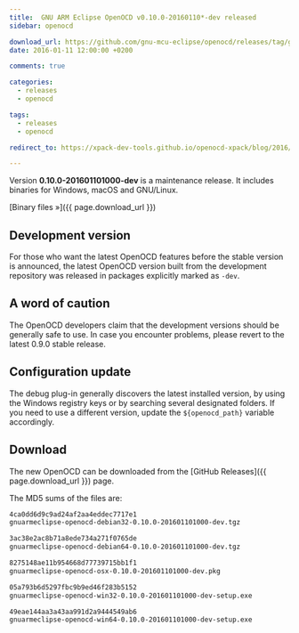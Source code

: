 ```yaml
---
title:  GNU ARM Eclipse OpenOCD v0.10.0-20160110*-dev released
sidebar: openocd

download_url: https://github.com/gnu-mcu-eclipse/openocd/releases/tag/gae-0.10.0-20160110/
date: 2016-01-11 12:00:00 +0200

comments: true

categories:
  - releases
  - openocd

tags:
  - releases
  - openocd

redirect_to: https://xpack-dev-tools.github.io/openocd-xpack/blog/2016/01/11/openocd-v0.10.0-201601101000-dev-released

---
```


Version **0.10.0-201601101000-dev** is a maintenance release. It includes binaries for Windows, macOS and GNU/Linux.

[Binary files »]({{ page.download_url }})

## Development version

For those who want the latest OpenOCD features before the stable version is announced, the latest OpenOCD version built from the development repository was released in packages explicitly marked as `-dev`.

## A word of caution

The OpenOCD developers claim that the development versions should be generally safe to use. In case you encounter problems, please revert to the latest 0.9.0 stable release.

## Configuration update

The debug plug-in generally discovers the latest installed version, by using the Windows registry keys or by searching several designated folders. If you need to use a different version, update the `${openocd_path}` variable accordingly.

## Download

The new OpenOCD can be downloaded from the [GitHub Releases]({{ page.download_url }}) page.

The MD5 sums of the files are:

```txt
4ca0dd6d9c9ad24af2aa4eddec7717e1
gnuarmeclipse-openocd-debian32-0.10.0-201601101000-dev.tgz

3ac38e2ac8b71a8ede734a271f0765de
gnuarmeclipse-openocd-debian64-0.10.0-201601101000-dev.tgz

8275148ae11b954668d77739715bb1f1
gnuarmeclipse-openocd-osx-0.10.0-201601101000-dev.pkg

05a793b6d5297fbc9b9ed46f283b5152
gnuarmeclipse-openocd-win32-0.10.0-201601101000-dev-setup.exe

49eae144aa3a43aa991d2a9444549ab6
gnuarmeclipse-openocd-win64-0.10.0-201601101000-dev-setup.exe
```

